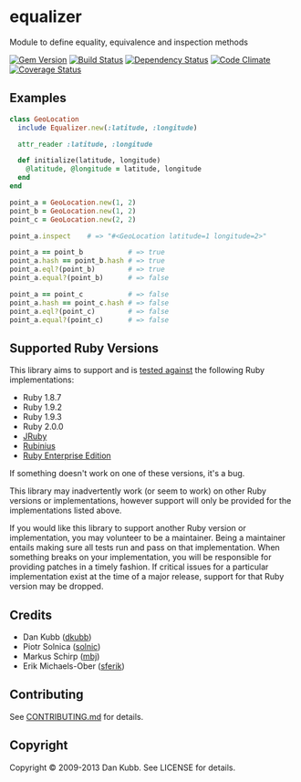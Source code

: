 equalizer
=========

Module to define equality, equivalence and inspection methods

[![Gem Version](https://badge.fury.io/rb/equalizer.png)][gem]
[![Build Status](https://secure.travis-ci.org/dkubb/equalizer.png?branch=master)][travis]
[![Dependency Status](https://gemnasium.com/dkubb/equalizer.png)][gemnasium]
[![Code Climate](https://codeclimate.com/github/dkubb/equalizer.png)][codeclimate]
[![Coverage Status](https://coveralls.io/repos/dkubb/equalizer/badge.png?branch=master)][coveralls]

[gem]: https://rubygems.org/gems/equalizer
[travis]: https://travis-ci.org/dkubb/equalizer
[gemnasium]: https://gemnasium.com/dkubb/equalizer
[codeclimate]: https://codeclimate.com/github/dkubb/equalizer
[coveralls]: https://coveralls.io/r/dkubb/equalizer

Examples
--------

``` ruby
class GeoLocation
  include Equalizer.new(:latitude, :longitude)

  attr_reader :latitude, :longitude

  def initialize(latitude, longitude)
    @latitude, @longitude = latitude, longitude
  end
end

point_a = GeoLocation.new(1, 2)
point_b = GeoLocation.new(1, 2)
point_c = GeoLocation.new(2, 2)

point_a.inspect    # => "#<GeoLocation latitude=1 longitude=2>"

point_a == point_b           # => true
point_a.hash == point_b.hash # => true
point_a.eql?(point_b)        # => true
point_a.equal?(point_b)      # => false

point_a == point_c           # => false
point_a.hash == point_c.hash # => false
point_a.eql?(point_c)        # => false
point_a.equal?(point_c)      # => false
```

Supported Ruby Versions
-----------------------

This library aims to support and is [tested against][travis] the following Ruby
implementations:

* Ruby 1.8.7
* Ruby 1.9.2
* Ruby 1.9.3
* Ruby 2.0.0
* [JRuby][]
* [Rubinius][]
* [Ruby Enterprise Edition][ree]

[jruby]: http://jruby.org/
[rubinius]: http://rubini.us/
[ree]: http://www.rubyenterpriseedition.com/

If something doesn't work on one of these versions, it's a bug.

This library may inadvertently work (or seem to work) on other Ruby versions or
implementations, however support will only be provided for the implementations
listed above.

If you would like this library to support another Ruby version or
implementation, you may volunteer to be a maintainer. Being a maintainer
entails making sure all tests run and pass on that implementation. When
something breaks on your implementation, you will be responsible for providing
patches in a timely fashion. If critical issues for a particular implementation
exist at the time of a major release, support for that Ruby version may be
dropped.

Credits
-------

* Dan Kubb ([dkubb](https://github.com/dkubb))
* Piotr Solnica ([solnic](https://github.com/solnic))
* Markus Schirp ([mbj](https://github.com/mbj))
* Erik Michaels-Ober ([sferik](https://github.com/sferik))

Contributing
-------------

See [CONTRIBUTING.md](CONTRIBUTING.md) for details.

Copyright
---------

Copyright &copy; 2009-2013 Dan Kubb. See LICENSE for details.

